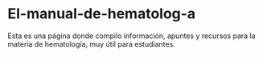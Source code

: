 # El-manual-de-hematolog-a
Esta es una página donde compilo información, apuntes y recursos para la materia de hematología, muy útil para estudiantes.
